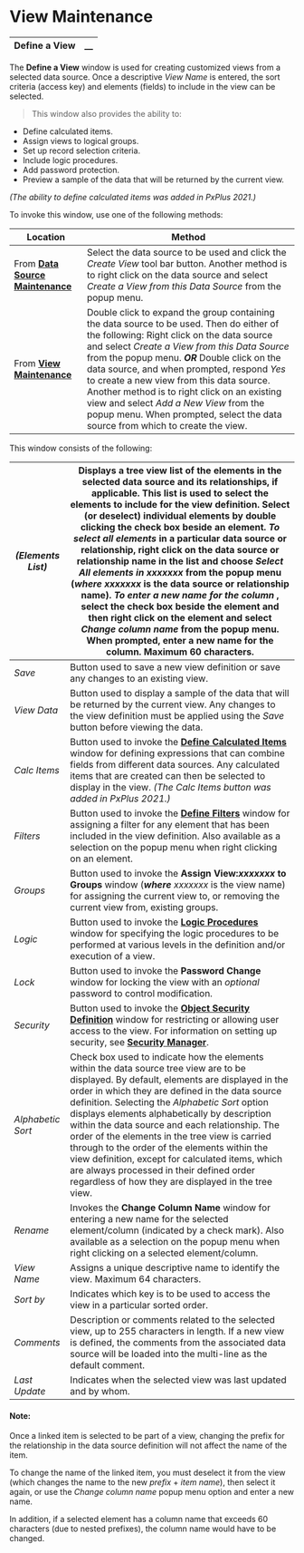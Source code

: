 # View Maintenance 

**Define a View** |  **__**  
---|---  
  
The **Define a View** window is used for creating customized views from a selected data source. Once a descriptive _View Name_ is entered, the sort criteria (access key) and elements (fields) to include in the view can be selected.

> This window also provides the ability to:

  * Define calculated items.
  * Assign views to logical groups.
  * Set up record selection criteria.
  * Include logic procedures.
  * Add password protection.
  * Preview a sample of the data that will be returned by the current view.



_(The ability to define calculated items was added in PxPlus 2021.)_

To invoke this window, use one of the following methods:

**Location** |  **Method**  
---|---  
From **[Data Source Maintenance](../Data%20Source%20Maintenance/Overview.md)** |  Select the data source to be used and click the _Create View_ tool bar button. Another method is to right click on the data source and select _Create a View from this Data Source_ from the popup menu.  
From **[View Maintenance](Overview.md)** |  Double click to expand the group containing the data source to be used. Then do either of the following: Right click on the data source and select _Create a View from this Data Source_ from the popup menu. **_OR_** Double click on the data source, and when prompted, respond _Yes_ to create a new view from this data source. Another method is to right click on an existing view and select _Add a New View_ from the popup menu. When prompted, select the data source from which to create the view.  
  
This window consists of the following:

_(Elements List)_ |  Displays a tree view list of the elements in the selected data source and its relationships, if applicable. This list is used to select the elements to include for the view definition. Select (or deselect) individual elements by double clicking the check box beside an element. **_To select all elements_** in a particular data source or relationship, right click on the data source or relationship name in the list and choose _Select All elements in xxxxxxx_ from the popup menu (**_where_** _xxxxxxx_ is the data source or relationship name). **_To enter a new name for the column_** , select the check box beside the element and then right click on the element and select _Change column name_ from the popup menu. When prompted, enter a new name for the column. Maximum 60 characters.  
---|---  
_Save_ |  Button used to save a new view definition or save any changes to an existing view.  
_View Data_ |  Button used to display a sample of the data that will be returned by the current view. Any changes to the view definition must be applied using the _Save_ button before viewing the data.  
_Calc_ _Items_ |  Button used to invoke the **[Define Calculated Items](Define%20Calculated%20Items.md)** window for defining expressions that can combine fields from different data sources. Any calculated items that are created can then be selected to display in the view. _(The Calc Items button was added in PxPlus 2021.)_  
_Filters_ |  Button used to invoke the **[Define Filters](Define%20Filters.md)** window for assigning a filter for any element that has been included in the view definition. Also available as a selection on the popup menu when right clicking on an element.  
_Groups_ |  Button used to invoke the **Assign View:_xxxxxxx_ to Groups** window (**_where_** _xxxxxxx_ is the view name) for assigning the current view to, or removing the current view from, existing groups.  
_Logic_ |  Button used to invoke the **[Logic Procedures](../Logic%20Procedures/Overview.md)** window for specifying the logic procedures to be performed at various levels in the definition and/or execution of a view.  
_Lock_ |  Button used to invoke the **Password Change** window for locking the view with an _optional_ password to control modification.  
_Security_ |  Button used to invoke the **[Object Security Definition](../../NOMADS%20Graphical%20Application/System%20Maintenance%20Tools/Security%20Manager/Restricting%20Access.md)** window for restricting or allowing user access to the view. For information on setting up security, see **[Security Manager](../../NOMADS%20Graphical%20Application/System%20Maintenance%20Tools/Security%20Manager/Overview.md)**.  
_Alphabetic Sort_ |  Check box used to indicate how the elements within the data source tree view are to be displayed. By default, elements are displayed in the order in which they are defined in the data source definition. Selecting the _Alphabetic Sort_ option displays elements alphabetically by description within the data source and each relationship. The order of the elements in the tree view is carried through to the order of the elements within the view definition, except for calculated items, which are always processed in their defined order regardless of how they are displayed in the tree view.  
_Rename_ |  Invokes the **Change Column Name** window for entering a new name for the selected element/column (indicated by a check mark). Also available as a selection on the popup menu when right clicking on a selected element/column.  
_View Name_ |  Assigns a unique descriptive name to identify the view. Maximum 64 characters.  
_Sort by_ |  Indicates which key is to be used to access the view in a particular sorted order.  
_Comments_ |  Description or comments related to the selected view, up to 255 characters in length. If a new view is defined, the comments from the associated data source will be loaded into the multi-line as the default comment.  
_Last Update_ |  Indicates when the selected view was last updated and by whom.  
  
#### **Note:**  
Once a linked item is selected to be part of a view, changing the prefix for the relationship in the data source definition will not affect the name of the item.  
  
To change the name of the linked item, you must deselect it from the view (which changes the name to the new _prefix_ \+ _item name_), then select it again, or use the _Change column name_ popup menu option and enter a new name.

In addition, if a selected element has a column name that exceeds 60 characters (due to nested prefixes), the column name would have to be changed.
